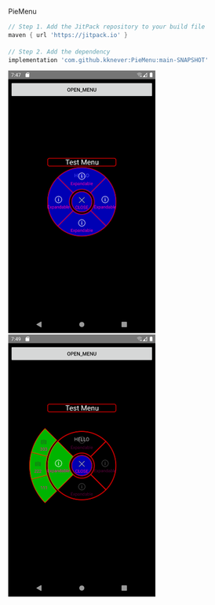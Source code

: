 PieMenu

```groovy
// Step 1. Add the JitPack repository to your build file
maven { url 'https://jitpack.io' }

// Step 2. Add the dependency
implementation 'com.github.kknever:PieMenu:main-SNAPSHOT'
```



<img src="screenshot\Screenshot1.png" alt="Screenshot1" width="300px"/><img src="screenshot\Screenshot2.png" alt="Screenshot2" width="300px" />
